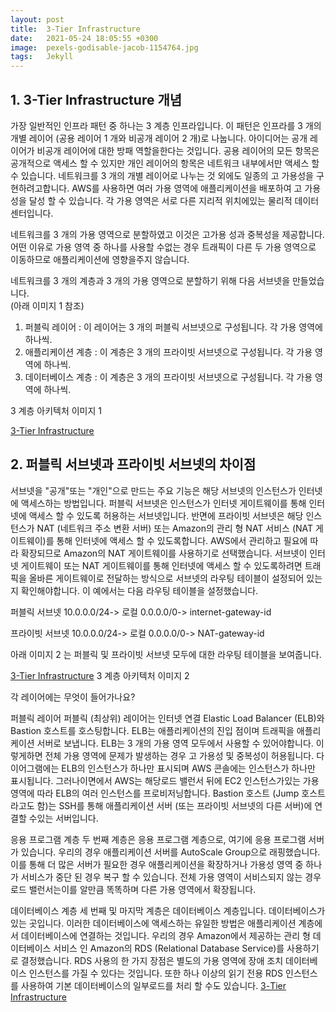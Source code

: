 ```yaml
---
layout: post
title:  3-Tier Infrastructure
date:   2021-05-24 18:05:55 +0300
image:  pexels-godisable-jacob-1154764.jpg
tags:   Jekyll
---
```



## 1. 3-Tier Infrastructure 개념 

가장 일반적인 인프라 패턴 중 하나는 3 계층 인프라입니다. 
이 패턴은 인프라를 3 개의 개별 레이어 (공용 레이어 1 개와 비공개 레이어 2 개)로 나눕니다. 
아이디어는 공개 레이어가 비공개 레이어에 대한 방패 역할을한다는 것입니다. 
공용 레이어의 모든 항목은 공개적으로 액세스 할 수 있지만 개인 레이어의 항목은 네트워크 내부에서만 액세스 할 수 있습니다.
네트워크를 3 개의 개별 레이어로 나누는 것 외에도 일종의 고 가용성을 구현하려고합니다. 
AWS를 사용하면 여러 가용 영역에 애플리케이션을 배포하여 고 가용성을 달성 할 수 있습니다. 
각 가용 영역은 서로 다른 지리적 위치에있는 물리적 데이터 센터입니다.

네트워크를 3 개의 가용 영역으로 분할하였고 이것은 고가용 성과 중복성을 제공합니다. 
어떤 이유로 가용 영역 중 하나를 사용할 수없는 경우 트래픽이 다른 두 가용 영역으로 이동하므로 애플리케이션에 영향을주지 않습니다.

네트워크를 3 개의 계층과 3 개의 가용 영역으로 분할하기 위해 다음 서브넷을 만들었습니다.
<br>
(아래 이미지 1 참조)

1. 퍼블릭 레이어 : 이 레이어는 3 개의 퍼블릭 서브넷으로 구성됩니다. 각 가용 영역에 하나씩.
2. 애플리케이션 계층 : 이 계층은 3 개의 프라이빗 서브넷으로 구성됩니다. 각 가용 영역에 하나씩.
3. 데이터베이스 계층 : 이 계층은 3 개의 프라이빗 서브넷으로 구성됩니다. 각 가용 영역에 하나씩.
 
3 계층 아키텍처 이미지 1

[3-Tier Infrastructure](/images/1a.png)
 

## 2. 퍼블릭 서브넷과 프라이빗 서브넷의 차이점


서브넷을 "공개"또는 "개인"으로 만드는 주요 기능은 해당 서브넷의 인스턴스가 인터넷에 액세스하는 방법입니다. 퍼블릭 서브넷은 인스턴스가 인터넷 게이트웨이를 통해 인터넷에 액세스 할 수 있도록 허용하는 서브넷입니다. 반면에 프라이빗 서브넷은 해당 인스턴스가 NAT (네트워크 주소 변환 서버) 또는 Amazon의 관리 형 NAT 서비스 (NAT 게이트웨이)를 통해 인터넷에 액세스 할 수 있도록합니다. AWS에서 관리하고 필요에 따라 확장되므로 Amazon의 NAT 게이트웨이를 사용하기로 선택했습니다.
서브넷이 인터넷 게이트웨이 또는 NAT 게이트웨이를 통해 인터넷에 액세스 할 수 있도록하려면 트래픽을 올바른 게이트웨이로 전달하는 방식으로 서브넷의 라우팅 테이블이 설정되어 있는지 확인해야합니다. 이 예에서는 다음 라우팅 테이블을 설정했습니다.

퍼블릭 서브넷
10.0.0.0/24-> 로컬
0.0.0.0/0-> internet-gateway-id

프라이빗 서브넷
10.0.0.0/24-> 로컬
0.0.0.0/0-> NAT-gateway-id

아래 이미지 2 는 퍼블릭 및 프라이빗 서브넷 모두에 대한 라우팅 테이블을 보여줍니다.

 
[3-Tier Infrastructure](imges/2a.png)
 3 계층 아키텍처 이미지 2
 

각 레이어에는 무엇이 들어가나요?

퍼블릭 레이어
퍼블릭 (최상위) 레이어는 인터넷 연결 Elastic Load Balancer (ELB)와 Bastion 호스트를 호스팅합니다.
ELB는 애플리케이션의 진입 점이며 트래픽을 애플리케이션 서버로 보냅니다.
ELB는 3 개의 가용 영역 모두에서 사용할 수 있어야합니다. 이렇게하면 전체 가용 영역에 문제가 발생하는 경우 고 가용성 및 중복성이 허용됩니다. 다이어그램에는 ELB의 인스턴스가 하나만 표시되며 AWS 콘솔에는 인스턴스가 하나만 표시됩니다. 그러나이면에서 AWS는 해당로드 밸런서 뒤에 EC2 인스턴스가있는 가용 영역에 따라 ELB의 여러 인스턴스를 프로비저닝합니다.
Bastion 호스트 (Jump 호스트라고도 함)는 SSH를 통해 애플리케이션 서버 (또는 프라이빗 서브넷의 다른 서버)에 연결할 수있는 서버입니다.

응용 프로그램 계층
두 번째 계층은 응용 프로그램 계층으로, 여기에 응용 프로그램 서버가 있습니다. 우리의 경우 애플리케이션 서버를 AutoScale Group으로 래핑했습니다. 이를 통해 더 많은 서버가 필요한 경우 애플리케이션을 확장하거나 가용성 영역 중 하나가 서비스가 중단 된 경우 복구 할 수 있습니다. 전체 가용 영역이 서비스되지 않는 경우로드 밸런서는이를 알만큼 똑똑하며 다른 가용 영역에서 확장됩니다.

데이터베이스 계층
세 번째 및 마지막 계층은 데이터베이스 계층입니다. 데이터베이스가있는 곳입니다. 이러한 데이터베이스에 액세스하는 유일한 방법은 애플리케이션 계층에서 데이터베이스에 연결하는 것입니다.
우리의 경우 Amazon에서 제공하는 관리 형 데이터베이스 서비스 인 Amazon의 RDS (Relational Database Service)를 사용하기로 결정했습니다. RDS 사용의 한 가지 장점은 별도의 가용 영역에 장애 조치 데이터베이스 인스턴스를 가질 수 있다는 것입니다. 
또한 하나 이상의 읽기 전용 RDS 인스턴스를 사용하여 기본 데이터베이스의 일부로드를 처리 할 수도 있습니다.
[3-Tier Infrastructure](../images/aws-3-tier-infrastructure-3a.png)